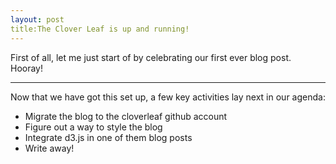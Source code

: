 ```yaml
---
layout: post
title:The Clover Leaf is up and running!
---
```


First of all, let me just start of by celebrating our first ever blog post. Hooray!

***

Now that we have got this set up, a few key activities lay next in our agenda:
- Migrate the blog to the cloverleaf github account
- Figure out a way to style the blog
- Integrate d3.js in one of them blog posts
- Write away!
